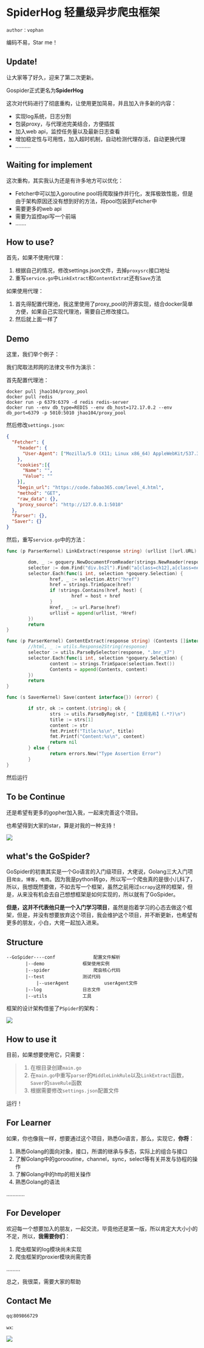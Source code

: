 # SpiderHog 轻量级异步爬虫框架
`author：vophan`

编码不易，Star me！

## Update!

让大家等了好久，迎来了第二次更新。

Gospider正式更名为**SpiderHog**

这次对代码进行了彻底重构，让使用更加简易，并且加入许多新的内容：

- 实现log系统，日志分割
- 包装proxy，与代理池完美结合，方便插拔
- 加入web api，监控任务量以及最新日志查看
- 增加稳定性与可用性，加入超时机制，自动检测代理存活，自动更换代理
- ..........

## Waiting for implement

这次重构，其实我认为还是有许多地方可以优化：

- Fetcher中可以加入goroutine pool将爬取操作并行化，发挥极致性能，但是由于架构原因还没有想到好的方法，将pool包装到Fetcher中
- 需要更多的web api
- 需要为监控api写一个前端
- .......



## How to use?

首先，如果不使用代理：

1. 根据自己的情况，修改settings.json文件，去掉`proxysrc`接口地址
2. 重写`service.go`中`LinkExtract`和`ContentExtrat`还有`Save`方法

如果使用代理：

1. 首先得配置代理池，我这里使用了proxy_pool的开源实现，结合docker简单方便，如果自己实现代理池，需要自己修改接口。
2. 然后就上面一样了



## Demo

这里，我们举个例子：

我们爬取法邦网的法律文书作为演示：

首先配置代理池：

```shell
docker pull jhao104/proxy_pool
docker pull redis
docker run -p 6379:6379 -d redis redis-server
docker run --env db_type=REDIS --env db_host=172.17.0.2 --env db_port=6379 -p 5010:5010 jhao104/proxy_pool
```

然后修改`settings.json`:

```json
{
  "Fetcher": {
    "header": {
      "User-Agent": ["Mozilla/5.0 (X11; Linux x86_64) AppleWebKit/537.36 (KHTML, like Gecko) Ubuntu Chromium/76.0.3809.100 Chrome/76.0.3809.100 Safari/537.36"]
    },
    "cookies":[{
      "Name": "",
      "Value": ""
    }],
    "begin_url": "https://code.fabao365.com/level_4.html",
    "method": "GET",
    "raw_data": {},
    "proxy_source": "http://127.0.0.1:5010"
  },
  "Parser": {},
  "Saver": {}
}

```

然后，重写`service.go`中的方法：

```go
func (p ParserKernel) LinkExtract(response string) (urllist []url.URL) {

        dom, _ := goquery.NewDocumentFromReader(strings.NewReader(response))
        selector := dom.Find("div.bs2l").Find("a[class=ch12],a[class=next]")
        selector.Each(func(i int, selection *goquery.Selection) {
                href, _ := selection.Attr("href")
                href = strings.TrimSpace(href)
                if !strings.Contains(href, host) {
                        href = host + href
                }
                Href, _ := url.Parse(href)
                urllist = append(urllist, *Href)
        })
        return
}

func (p ParserKernel) ContentExtract(response string) (Contents []interface{}) {
        //html, _ := utils.Response2String(response)
        selector := utils.ParseBySelector(response, ".bnr_s7")
        selector.Each(func(i int, selection *goquery.Selection) {
                content := strings.TrimSpace(selection.Text())
                Contents = append(Contents, content)
        })
        return
}

func (s SaverKernel) Save(content interface{}) (error) {

        if str, ok := content.(string); ok {
                strs := utils.ParseByReg(str, "【法规名称】(.*?)\n")
                title := strs[1]
                content := str
                fmt.Printf("Title:%s\n", title)
                fmt.Printf("Content:%s\n", content)
                return nil
        } else {
                return errors.New("Type Assertion Error")
        }
}

```

然后运行

## To be Continue

还是希望有更多的gopher加入我，一起来完善这个项目。

也希望得到大家的star，算是对我的一种支持！

![](https://upload-images.jianshu.io/upload_images/15885453-5cf10fcf339a87fc.png?imageMogr2/auto-orient/strip|imageView2/2/w/1037/format/webp)



## what's the GoSpider?

GoSpider的初衷其实是一个Go语言的入门级项目，大佬说，Golang三大入门项目`爬虫`，`博客`，`电商`。因为我是python转go，所以写一个爬虫真的是很小儿科了，所以，我想既然要做，不如去写一个框架，虽然之前用过`scrapy`这样的框架，但是，从来没有机会去自己想想框架是如何实现的，所以就有了GoSpider。

**但是，这并不代表他只是一个入门学习项目**，虽然是抱着学习的心态去做这个框架，但是，并没有想要放弃这个项目，我会维护这个项目，并不断更新，也希望有更多的朋友，小白，大佬一起加入进来。

## Structure

```
--GoSpider----conf				配置文件解析
	   |--demo				框架使用实例
  	   |--spider				爬虫核心代码
	   |--test				测试代码
           |--userAgent				userAgent文件
	   |--log				日志文件
	   |--utils				工具
```

框架的设计架构借鉴了`PSpider`的架构：

![](https://raw.githubusercontent.com/xianhu/PSpider/master/procedure.png)

## How to use it

目前，如果想要使用它，只需要：

> 1. 在根目录创建`main.go`
> 2. 在`main.go`中重写`parser`的`MiddleLinkRule`以及`LinkExtract`函数，`Saver`的`saveRule`函数
> 3. 根据需要修改`settings.json`配置文件

运行！

## For Learner

如果，你也像我一样，想要通过这个项目，熟悉Go语言，那么，实现它，**你将**：

1. 熟悉Golang的面向对象，接口，所谓的继承与多态，实际上的组合与接口
2. 了解Golang中的gorooutine，channel，sync，select等有关并发与协程的操作
3. 了解Golang中的http的相关操作
4. 熟悉Golang的语法

............

## For Developer

欢迎每一个想要加入的朋友，一起交流，毕竟他还是第一版，所以肯定大大小小的不足，所以，**我需要你们**：

1. 爬虫框架的log模块尚未实现
2. 爬虫框架的proxier模块尚需完善

.........

总之，我很菜，需要大家的帮助

## Contact Me

`qq`:`809866729`

`wx`:

![](https://raw.githubusercontent.com/skyf0cker/NumPy100/master/qrcode.png)
